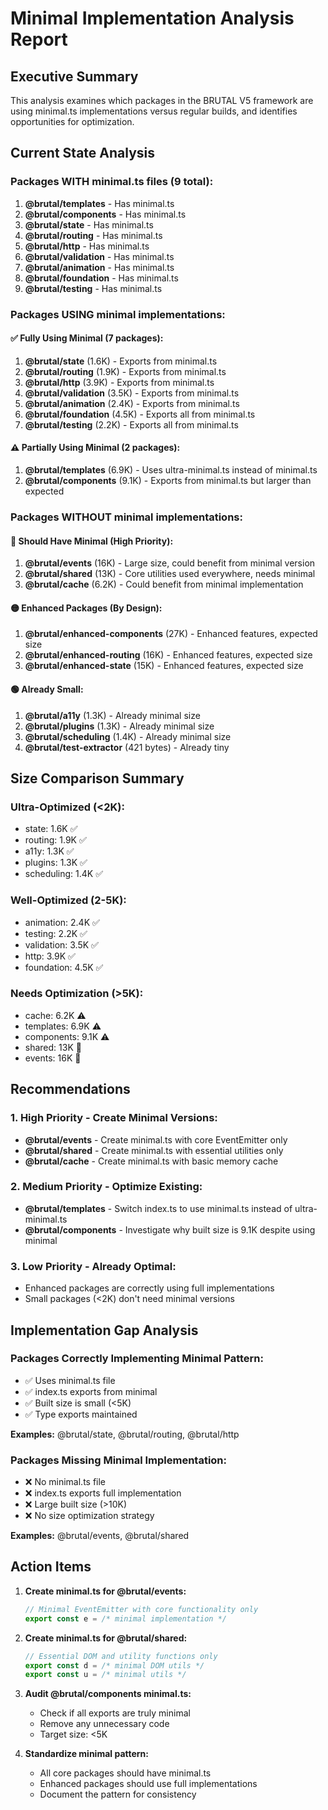 # Minimal Implementation Analysis Report

## Executive Summary

This analysis examines which packages in the BRUTAL V5 framework are using minimal.ts implementations versus regular builds, and identifies opportunities for optimization.

## Current State Analysis

### Packages WITH minimal.ts files (9 total):
1. **@brutal/templates** - Has minimal.ts
2. **@brutal/components** - Has minimal.ts
3. **@brutal/state** - Has minimal.ts
4. **@brutal/routing** - Has minimal.ts
5. **@brutal/http** - Has minimal.ts
6. **@brutal/validation** - Has minimal.ts
7. **@brutal/animation** - Has minimal.ts
8. **@brutal/foundation** - Has minimal.ts
9. **@brutal/testing** - Has minimal.ts

### Packages USING minimal implementations:

#### ✅ Fully Using Minimal (7 packages):
1. **@brutal/state** (1.6K) - Exports from minimal.ts
2. **@brutal/routing** (1.9K) - Exports from minimal.ts
3. **@brutal/http** (3.9K) - Exports from minimal.ts
4. **@brutal/validation** (3.5K) - Exports from minimal.ts
5. **@brutal/animation** (2.4K) - Exports from minimal.ts
6. **@brutal/foundation** (4.5K) - Exports all from minimal.ts
7. **@brutal/testing** (2.2K) - Exports all from minimal.ts

#### ⚠️ Partially Using Minimal (2 packages):
1. **@brutal/templates** (6.9K) - Uses ultra-minimal.ts instead of minimal.ts
2. **@brutal/components** (9.1K) - Exports from minimal.ts but larger than expected

### Packages WITHOUT minimal implementations:

#### 🔴 Should Have Minimal (High Priority):
1. **@brutal/events** (16K) - Large size, could benefit from minimal version
2. **@brutal/shared** (13K) - Core utilities used everywhere, needs minimal
3. **@brutal/cache** (6.2K) - Could benefit from minimal implementation

#### 🟡 Enhanced Packages (By Design):
1. **@brutal/enhanced-components** (27K) - Enhanced features, expected size
2. **@brutal/enhanced-routing** (16K) - Enhanced features, expected size
3. **@brutal/enhanced-state** (15K) - Enhanced features, expected size

#### 🟢 Already Small:
1. **@brutal/a11y** (1.3K) - Already minimal size
2. **@brutal/plugins** (1.3K) - Already minimal size
3. **@brutal/scheduling** (1.4K) - Already minimal size
4. **@brutal/test-extractor** (421 bytes) - Already tiny

## Size Comparison Summary

### Ultra-Optimized (<2K):
- state: 1.6K ✅
- routing: 1.9K ✅
- a11y: 1.3K ✅
- plugins: 1.3K ✅
- scheduling: 1.4K ✅

### Well-Optimized (2-5K):
- animation: 2.4K ✅
- testing: 2.2K ✅
- validation: 3.5K ✅
- http: 3.9K ✅
- foundation: 4.5K ✅

### Needs Optimization (>5K):
- cache: 6.2K ⚠️
- templates: 6.9K ⚠️
- components: 9.1K ⚠️
- shared: 13K 🔴
- events: 16K 🔴

## Recommendations

### 1. **High Priority - Create Minimal Versions:**
   - **@brutal/events** - Create minimal.ts with core EventEmitter only
   - **@brutal/shared** - Create minimal.ts with essential utilities only
   - **@brutal/cache** - Create minimal.ts with basic memory cache

### 2. **Medium Priority - Optimize Existing:**
   - **@brutal/templates** - Switch index.ts to use minimal.ts instead of ultra-minimal.ts
   - **@brutal/components** - Investigate why built size is 9.1K despite using minimal

### 3. **Low Priority - Already Optimal:**
   - Enhanced packages are correctly using full implementations
   - Small packages (<2K) don't need minimal versions

## Implementation Gap Analysis

### Packages Correctly Implementing Minimal Pattern:
- ✅ Uses minimal.ts file
- ✅ index.ts exports from minimal
- ✅ Built size is small (<5K)
- ✅ Type exports maintained

**Examples:** @brutal/state, @brutal/routing, @brutal/http

### Packages Missing Minimal Implementation:
- ❌ No minimal.ts file
- ❌ index.ts exports full implementation
- ❌ Large built size (>10K)
- ❌ No size optimization strategy

**Examples:** @brutal/events, @brutal/shared

## Action Items

1. **Create minimal.ts for @brutal/events:**
   ```typescript
   // Minimal EventEmitter with core functionality only
   export const e = /* minimal implementation */
   ```

2. **Create minimal.ts for @brutal/shared:**
   ```typescript
   // Essential DOM and utility functions only
   export const d = /* minimal DOM utils */
   export const u = /* minimal utils */
   ```

3. **Audit @brutal/components minimal.ts:**
   - Check if all exports are truly minimal
   - Remove any unnecessary code
   - Target size: <5K

4. **Standardize minimal pattern:**
   - All core packages should have minimal.ts
   - Enhanced packages should use full implementations
   - Document the pattern for consistency